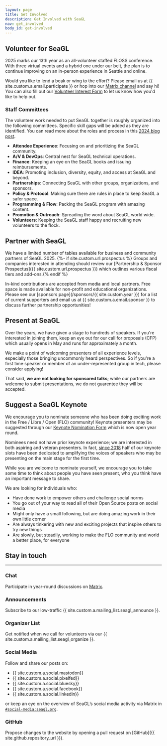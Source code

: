```yaml
---
layout: page
title: Get Involved
description: Get Involved with SeaGL
nav: get_involved
body_id: get-involved
---
```


<div class="row"><div class="col-md-8" markdown="1">

## Volunteer for SeaGL

2025 marks our 13th year as an all-volunteer staffed FLOSS conference.
With three virtual events and a hybrid one under our belt, the plan is to continue improving on an in-person experience in Seattle and online.

Would you like to lend a beak or wing to the effort?
Please email us at {{ site.custom.a.email.participate }} or hop into our [Matrix channel](https://matrix.to/#/#SeaGL:seagl.org "Link directly to SeaGL Matrix channel") and say hi!
You can also fill out our [Volunteer Interest Form](/volunteer) to let us know how you'd like to help out.

### Staff Committees

The volunteer work needed to put SeaGL together is roughly organized into the following committees.
Specific skill gaps will be added as they are identified.
You can read more about the roles and process in this [2024 blog post](/news/2024/03/19/call-for-volunteers).

- **Attendee Experience**: Focusing on and prioritizing the SeaGL community.
- **A/V & DevOps**: Central nest for SeaGL technical operations.
- **Finance**: Keeping an eye on the SeaGL books and issuing reimbursements.
- **IDEA**: Promoting inclusion, diversity, equity, and access at SeaGL and beyond.
- **Partnerships**: Connecting SeaGL with other groups, organizations, and sponsors.
- **Policy & Protocol**: Making sure there are rules in place to keep SeaGL a safer space.
- **Programming & Flow**: Packing the SeaGL program with amazing content.
- **Promotion & Outreach**: Spreading the word about SeaGL world wide.
- **Volunteers**: Keeping the SeaGL staff happy and recruiting new volunteers to the flock.

## Partner with SeaGL

We have a limited number of tables available for business and community partners of SeaGL 2025.
{%- if site.custom.url.prospectus %} Groups and companies interested in attending should review our [Partnership & Sponsor Prospectus]({{ site.custom.url.prospectus }}) which outlines various fiscal tiers and add-ons.{% endif %}

In-kind contributions are accepted from media and local partners.
Free space is made available for non-profit and educational organizations.
Please see our [sponsors page](/sponsors/{{ site.custom.year }}) for a list of current supporters and email us at {{ site.custom.a.email.sponsor }} to discuss further partnership opportunities!

## Present at SeaGL

Over the years, we have given a stage to hundreds of speakers. If you're interested in joining them, keep an eye out for our call for proposals (CFP) which usually opens in May and runs for approximately a month.

We make a point of welcoming presenters of all experience levels, especially those bringing uncommonly heard perspectives. So if you're a first time speaker or member of an under-represented group in tech, please consider applying!

That said, **we are not looking for sponsored talks**; while our partners are welcome to submit presentations, we do not guarentee they will be accepted.

## Suggest a SeaGL Keynote

We encourage you to nominate someone who has been doing exciting work in the Free / Libre / Open (FLO) community! Keynote presenters may be suggested through our [Keynote Nomination Form](/keynote_suggestions) which is now open year round.

Nominees need not have prior keynote experience; we are interested in both aspiring and veteran presenters. In fact, [since 2018](/news/2018/04/30/keynote_selection_process) half of our keynote slots have been dedicated to amplifying the voices of speakers who may be presenting on the main stage for the first time.

While you are welcome to nominate yourself, we encourage you to take some time to think about people you have seen present, who you think have an important message to share.

We are looking for individuals who:

- Have done work to empower others and challenge social norms
- You go out of your way to read all of their Open Source posts on social media
- Might only have a small following, but are doing amazing work in their own little corner
- Are always tinkering with new and exciting projects that inspire others to try new things
- Are slowly, but steadily, working to make the FLO community and world a better place, for everyone

</div><div class="col-md-4" markdown="1">

## Stay in touch

---

### Chat

Participate in year-round discussions on [Matrix](/meet).

### Announcements

Subscribe to our low-traffic {{ site.custom.a.mailing_list.seagl_announce }}.

### Organizer List

Get notified when we call for volunteers via our {{ site.custom.a.mailing_list.seagl_organize }}.

### Social Media

Follow and share our posts on:

- {{ site.custom.a.social.mastodon}}
- {{ site.custom.a.social.pixelfed}}
- {{ site.custom.a.social.bluesky}}
- {{ site.custom.a.social.facebook}}
- {{ site.custom.a.social.linkedin}}

or keep an eye on the overview of SeaGL’s social media activity via Matrix in [`#social-media:seagl.org`](https://matrix.to/#/#social-media:seagl.org).

### GitHub

Propose changes to the website by opening a pull request on [GitHub]({{ site.github.repository_url }}).

</div></div>
